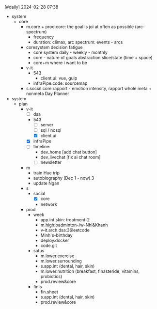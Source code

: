 [#daily]
2024-02-28
07:38

- system
	- core
		- m.core + prod.core: the goal is joi at often as possible (arc-spectrum)
			- frequency
			- duration: climax, arc spectrum: events - arcs
		- coresystem decision fatigue
			- core system daily - weekly - monthly
			- core - nature of goals abstraction slice/state (time + space)
			- core+m where i want to be
		- v-it
			- 543
				- client.ui: vue, gulp
			- infraPipe.code: sourcemap
		- s.social.core:rapport - emotion intensity, rapport whole meta + nonmeta
Day Planner
- system
	- plan
		- v-it
			- [ ] dsa
			- 543
				- [ ] server
				- [ ] sql / nosql
				- [x] client.ui
			- [x] infraPipe
			- [ ] timeline: 
				- dev_home [add chat button]
				- dev_livechat [fix ai chat room]
				- [ ] newsletter
		- m
			- train Hue trip
			- autobiography (Dec 1 - now).3
			- update Ngan
		- s
			- social
				- [x] core
				- network
		- prod
			- week
				- app.int.skin: treatment-2
				- m.high:badminton-/w-Nhi&Khanh
				- v-it.arch.dsa:36leetcode
				- Minh's-birthday
				- deploy.docker
				- code.git
			- satus
				- m.lower.exercise
				- m.lower.surrounding
				- s.app.int (dental, hair, skin)
				- m.lower.nutrition (breakfast, finasteride, vitamins, probiotics)
				- prod.review&core
			- finis
				- fin.sheet
				- s.app.int (dental, hair, skin)
				- prod.review&core